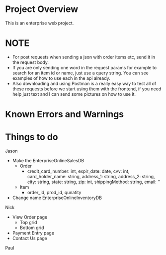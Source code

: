# Project Overview
This is an enterprise web project.

# NOTE
- For post requests when sending a json with order items etc, send it in the request body.
- If you are only sending one word in the request params for example to search for an item id or name, just use a query string.
  You can see examples of how to use each in the api already.
- Also downloading and using Postman is a really easy way to test all of these requests before we start using them with the frontend,
  if you need help just text and I can send some pictures on how to use it.

# Known Errors and Warnings

# Things to do

Jason
- Make the EnterpriseOnlineSalesDB
  - Order
    - credit_card_number: int, expir_date: date, cvv: int, card_holder_name: string, address_1: string, address_2: string, city: string, state: string, zip: int, shippingMethod: string, email: ''
  - Item
    - order_id, prod_id, qunatity
- Change name EnterpriseOnlineInventoryDB

 Nick
- View Order page
  - Top grid
  - Bottom grid
- Payment Entry page
- Contact Us page

 

Paul
